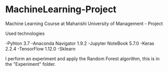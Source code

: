 # MachineLearning-Project
Machine Learning  Course at Maharishi University of Management - Project 

Used technologies

-Pyhton 3.7
-Anaconda Navigator 1.9.2
-Jupyter NoteBook 5.7.0
-Keras 2.2.4
-TensorFlow 1.12.0
-Sklearn

I perform an experiment and apply the Random Forest algorithm, this is in the "Experiment" folder.

